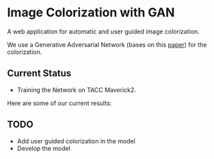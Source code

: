 # Image Colorization with GAN

A web application for automatic and user guided image colorization.

We use a Generative Adversarial Network (bases on this [paper](https://arxiv.org/abs/1705.02999)) for the colorization.

## Current Status
* Training the Network on TACC Maverick2.

Here are some of our current results:

## TODO
* Add user guided colorization in the model
* Develop the model
